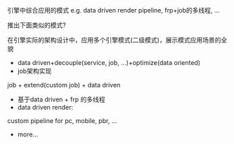 引擎中综合应用的模式
e.g. data driven render pipeline, frp+job的多线程, ...


推出下面类似的模式?

在引擎实际的架构设计中，应用多个引擎模式(二级模式)，展示模式应用场景的全貌

- data driven+decouple(service, job, ...)+optimize(data oriented)
- job架构实现

job + extend(custom job) + data driven
- 基于data driven + frp 的多线程
- data driven render:

custom pipeline for pc, mobile, pbr, ...
- more...
    




